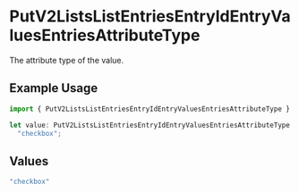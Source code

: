 # PutV2ListsListEntriesEntryIdEntryValuesEntriesAttributeType

The attribute type of the value.

## Example Usage

```typescript
import { PutV2ListsListEntriesEntryIdEntryValuesEntriesAttributeType } from "attio-js/models/operations";

let value: PutV2ListsListEntriesEntryIdEntryValuesEntriesAttributeType =
  "checkbox";
```

## Values

```typescript
"checkbox"
```